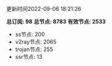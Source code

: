 更新时间2022-09-06 18:21:26

**总订阅: 98**
**总节点: 8783**
**有效节点: 2533**
- ss节点: 200
- v2ray节点: 2065
- trojan节点: 255
- ssr节点: 13
